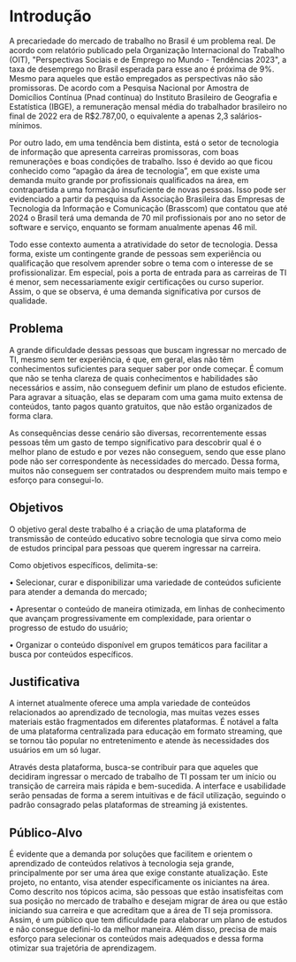 # Introdução

A precariedade do mercado de trabalho no Brasil é um problema real. De acordo com relatório publicado pela Organização Internacional do Trabalho (OIT), "Perspectivas Sociais e de Emprego no Mundo - Tendências 2023", a taxa de desemprego no Brasil esperada para esse ano é próxima de 9%. Mesmo para aqueles que estão empregados as perspectivas não são promissoras. De acordo com a Pesquisa Nacional por Amostra de Domicílios Contínua (Pnad contínua) do Instituto Brasileiro de Geografia e Estatística (IBGE), a remuneração mensal média do trabalhador brasileiro no final de 2022 era de R$2.787,00, o equivalente a apenas 2,3 salários-mínimos. 

Por outro lado, em uma tendência bem distinta, está o setor de tecnologia de informação que apresenta carreiras promissoras, com boas remunerações e boas condições de trabalho. Isso é devido ao que ficou conhecido como “apagão da área de tecnologia”, em que existe uma demanda muito grande por profissionais qualificados na área, em contrapartida a uma formação insuficiente de novas pessoas. Isso pode ser evidenciado a partir da pesquisa da Associação Brasileira das Empresas de Tecnologia da Informação e Comunicação (Brasscom) que contatou que até 2024 o Brasil terá uma demanda de 70 mil profissionais por ano no setor de software e serviço, enquanto se formam anualmente apenas 46 mil.  

Todo esse contexto aumenta a atratividade do setor de tecnologia. Dessa forma, existe um contingente grande de pessoas sem experiência ou qualificação que resolvem aprender sobre o tema com o interesse de se profissionalizar. Em especial, pois a porta de entrada para as carreiras de TI é menor, sem necessariamente exigir certificações ou curso superior. Assim, o que se observa, é uma demanda significativa por cursos de qualidade. 

## Problema
A grande dificuldade dessas pessoas que buscam ingressar no mercado de TI, mesmo sem ter experiência, é que, em geral, elas não têm conhecimentos suficientes para sequer saber por onde começar. É comum que não se tenha clareza de quais conhecimentos e habilidades são necessários e assim, não conseguem definir um plano de estudos eficiente. Para agravar a situação, elas se deparam com uma gama muito extensa de conteúdos, tanto pagos quanto gratuitos, que não estão organizados de forma clara.  

As consequências desse cenário são diversas, recorrentemente essas pessoas têm um gasto de tempo significativo para descobrir qual é o melhor plano de estudo e por vezes não conseguem, sendo que esse plano pode não ser correspondente às necessidades do mercado. Dessa forma, muitos não conseguem ser contratados ou desprendem muito mais tempo e esforço para consegui-lo. 

## Objetivos

O objetivo geral deste trabalho é a criação de uma plataforma de transmissão de conteúdo educativo sobre tecnologia que sirva como meio de estudos principal para pessoas que querem ingressar na carreira. 

Como objetivos específicos, delimita-se: 

• Selecionar, curar e disponibilizar uma variedade de conteúdos suficiente para atender a demanda do mercado; 

• Apresentar o conteúdo de maneira otimizada, em linhas de conhecimento que avançam progressivamente em complexidade, para orientar o progresso de estudo do usuário;
 
• Organizar o conteúdo disponível em grupos temáticos para facilitar a busca por conteúdos específicos. 

## Justificativa

A internet atualmente oferece uma ampla variedade de conteúdos relacionados ao aprendizado de tecnologia, mas muitas vezes esses materiais estão fragmentados em diferentes plataformas. É notável a falta de uma plataforma centralizada para educação em formato streaming, que se tornou tão popular no entretenimento e atende às necessidades dos usuários em um só lugar. 

Através desta plataforma, busca-se contribuir para que aqueles que decidiram ingressar o mercado de trabalho de TI possam ter um início ou transição de carreira mais rápida e bem-sucedida. A interface e usabilidade serão pensadas de forma a serem intuitivas e de fácil utilização, seguindo o padrão consagrado pelas plataformas de streaming já existentes. 


## Público-Alvo

É evidente que a demanda por soluções que facilitem e orientem o aprendizado de conteúdos relativos à tecnologia seja grande, principalmente por ser uma área que exige constante atualização. Este projeto, no entanto, visa atender especificamente os iniciantes na área. Como descrito nos tópicos acima, são pessoas que estão insatisfeitas com sua posição no mercado de trabalho e desejam migrar de área ou que estão iniciando sua carreira e que acreditam que a área de TI seja promissora. Assim, é um público que tem dificuldade para elaborar um plano de estudos e não consegue defini-lo da melhor maneira. Além disso, precisa de mais esforço para selecionar os conteúdos mais adequados e dessa forma otimizar sua trajetória de aprendizagem. 

